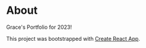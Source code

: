 # About

Grace's Portfolio for 2023! 


This project was bootstrapped with [Create React App](https://github.com/facebook/create-react-app).
